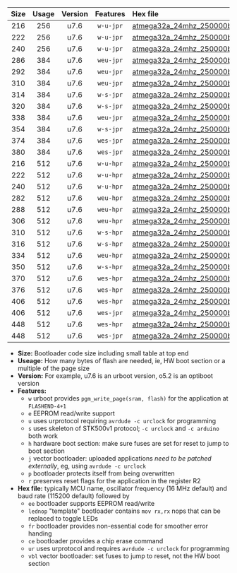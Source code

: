 |Size|Usage|Version|Features|Hex file|
|:-:|:-:|:-:|:-:|:--|
|216|256|u7.6|`w-u-jpr`|[atmega32a_24mhz_250000bps_ur_vbl.hex](https://raw.githubusercontent.com/stefanrueger/urboot/main//atmega32a_24mhz_250000bps_ur_vbl.hex)|
|222|256|u7.6|`w-u-jpr`|[atmega32a_24mhz_250000bps_lednop_ur_vbl.hex](https://raw.githubusercontent.com/stefanrueger/urboot/main//atmega32a_24mhz_250000bps_lednop_ur_vbl.hex)|
|240|256|u7.6|`w-u-jpr`|[atmega32a_24mhz_250000bps_lednop_fr_ur_vbl.hex](https://raw.githubusercontent.com/stefanrueger/urboot/main//atmega32a_24mhz_250000bps_lednop_fr_ur_vbl.hex)|
|286|384|u7.6|`weu-jpr`|[atmega32a_24mhz_250000bps_ee_ur_vbl.hex](https://raw.githubusercontent.com/stefanrueger/urboot/main//atmega32a_24mhz_250000bps_ee_ur_vbl.hex)|
|292|384|u7.6|`weu-jpr`|[atmega32a_24mhz_250000bps_ee_lednop_ur_vbl.hex](https://raw.githubusercontent.com/stefanrueger/urboot/main//atmega32a_24mhz_250000bps_ee_lednop_ur_vbl.hex)|
|310|384|u7.6|`weu-jpr`|[atmega32a_24mhz_250000bps_ee_lednop_fr_ur_vbl.hex](https://raw.githubusercontent.com/stefanrueger/urboot/main//atmega32a_24mhz_250000bps_ee_lednop_fr_ur_vbl.hex)|
|314|384|u7.6|`w-s-jpr`|[atmega32a_24mhz_250000bps_vbl.hex](https://raw.githubusercontent.com/stefanrueger/urboot/main//atmega32a_24mhz_250000bps_vbl.hex)|
|320|384|u7.6|`w-s-jpr`|[atmega32a_24mhz_250000bps_lednop_vbl.hex](https://raw.githubusercontent.com/stefanrueger/urboot/main//atmega32a_24mhz_250000bps_lednop_vbl.hex)|
|338|384|u7.6|`weu-jpr`|[atmega32a_24mhz_250000bps_ee_lednop_fr_ce_ur_vbl.hex](https://raw.githubusercontent.com/stefanrueger/urboot/main//atmega32a_24mhz_250000bps_ee_lednop_fr_ce_ur_vbl.hex)|
|354|384|u7.6|`w-s-jpr`|[atmega32a_24mhz_250000bps_lednop_fr_vbl.hex](https://raw.githubusercontent.com/stefanrueger/urboot/main//atmega32a_24mhz_250000bps_lednop_fr_vbl.hex)|
|374|384|u7.6|`wes-jpr`|[atmega32a_24mhz_250000bps_ee_vbl.hex](https://raw.githubusercontent.com/stefanrueger/urboot/main//atmega32a_24mhz_250000bps_ee_vbl.hex)|
|380|384|u7.6|`wes-jpr`|[atmega32a_24mhz_250000bps_ee_lednop_vbl.hex](https://raw.githubusercontent.com/stefanrueger/urboot/main//atmega32a_24mhz_250000bps_ee_lednop_vbl.hex)|
|216|512|u7.6|`w-u-hpr`|[atmega32a_24mhz_250000bps_ur.hex](https://raw.githubusercontent.com/stefanrueger/urboot/main//atmega32a_24mhz_250000bps_ur.hex)|
|222|512|u7.6|`w-u-hpr`|[atmega32a_24mhz_250000bps_lednop_ur.hex](https://raw.githubusercontent.com/stefanrueger/urboot/main//atmega32a_24mhz_250000bps_lednop_ur.hex)|
|240|512|u7.6|`w-u-hpr`|[atmega32a_24mhz_250000bps_lednop_fr_ur.hex](https://raw.githubusercontent.com/stefanrueger/urboot/main//atmega32a_24mhz_250000bps_lednop_fr_ur.hex)|
|282|512|u7.6|`weu-hpr`|[atmega32a_24mhz_250000bps_ee_ur.hex](https://raw.githubusercontent.com/stefanrueger/urboot/main//atmega32a_24mhz_250000bps_ee_ur.hex)|
|288|512|u7.6|`weu-hpr`|[atmega32a_24mhz_250000bps_ee_lednop_ur.hex](https://raw.githubusercontent.com/stefanrueger/urboot/main//atmega32a_24mhz_250000bps_ee_lednop_ur.hex)|
|306|512|u7.6|`weu-hpr`|[atmega32a_24mhz_250000bps_ee_lednop_fr_ur.hex](https://raw.githubusercontent.com/stefanrueger/urboot/main//atmega32a_24mhz_250000bps_ee_lednop_fr_ur.hex)|
|310|512|u7.6|`w-s-hpr`|[atmega32a_24mhz_250000bps.hex](https://raw.githubusercontent.com/stefanrueger/urboot/main//atmega32a_24mhz_250000bps.hex)|
|316|512|u7.6|`w-s-hpr`|[atmega32a_24mhz_250000bps_lednop.hex](https://raw.githubusercontent.com/stefanrueger/urboot/main//atmega32a_24mhz_250000bps_lednop.hex)|
|334|512|u7.6|`weu-hpr`|[atmega32a_24mhz_250000bps_ee_lednop_fr_ce_ur.hex](https://raw.githubusercontent.com/stefanrueger/urboot/main//atmega32a_24mhz_250000bps_ee_lednop_fr_ce_ur.hex)|
|350|512|u7.6|`w-s-hpr`|[atmega32a_24mhz_250000bps_lednop_fr.hex](https://raw.githubusercontent.com/stefanrueger/urboot/main//atmega32a_24mhz_250000bps_lednop_fr.hex)|
|370|512|u7.6|`wes-hpr`|[atmega32a_24mhz_250000bps_ee.hex](https://raw.githubusercontent.com/stefanrueger/urboot/main//atmega32a_24mhz_250000bps_ee.hex)|
|376|512|u7.6|`wes-hpr`|[atmega32a_24mhz_250000bps_ee_lednop.hex](https://raw.githubusercontent.com/stefanrueger/urboot/main//atmega32a_24mhz_250000bps_ee_lednop.hex)|
|406|512|u7.6|`wes-hpr`|[atmega32a_24mhz_250000bps_ee_lednop_fr.hex](https://raw.githubusercontent.com/stefanrueger/urboot/main//atmega32a_24mhz_250000bps_ee_lednop_fr.hex)|
|406|512|u7.6|`wes-jpr`|[atmega32a_24mhz_250000bps_ee_lednop_fr_vbl.hex](https://raw.githubusercontent.com/stefanrueger/urboot/main//atmega32a_24mhz_250000bps_ee_lednop_fr_vbl.hex)|
|448|512|u7.6|`wes-hpr`|[atmega32a_24mhz_250000bps_ee_lednop_fr_ce.hex](https://raw.githubusercontent.com/stefanrueger/urboot/main//atmega32a_24mhz_250000bps_ee_lednop_fr_ce.hex)|
|448|512|u7.6|`wes-jpr`|[atmega32a_24mhz_250000bps_ee_lednop_fr_ce_vbl.hex](https://raw.githubusercontent.com/stefanrueger/urboot/main//atmega32a_24mhz_250000bps_ee_lednop_fr_ce_vbl.hex)|

- **Size:** Bootloader code size including small table at top end
- **Useage:** How many bytes of flash are needed, ie, HW boot section or a multiple of the page size
- **Version:** For example, u7.6 is an urboot version, o5.2 is an optiboot version
- **Features:**
  + `w` urboot provides `pgm_write_page(sram, flash)` for the application at `FLASHEND-4+1`
  + `e` EEPROM read/write support
  + `u` uses urprotocol requiring `avrdude -c urclock` for programming
  + `s` uses skeleton of STK500v1 protocol; `-c urclock` and `-c arduino` both work
  + `h` hardware boot section: make sure fuses are set for reset to jump to boot section
  + `j` vector bootloader: uploaded applications *need to be patched externally*, eg, using `avrdude -c urclock`
  + `p` bootloader protects itself from being overwritten
  + `r` preserves reset flags for the application in the register R2
- **Hex file:** typically MCU name, oscillator frequency (16 MHz default) and baud rate (115200 default) followed by
  + `ee` bootloader supports EEPROM read/write
  + `lednop` "template" bootloader contains `mov rx,rx` nops that can be replaced to toggle LEDs
  + `fr` bootloader provides non-essential code for smoother error handing
  + `ce` bootloader provides a chip erase command
  + `ur` uses urprotocol and requires `avrdude -c urclock` for programming
  + `vbl` vector bootloader: set fuses to jump to reset, not the HW boot section
